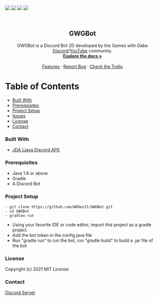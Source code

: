 <p>
    <br />
    <img src="https://img.shields.io/badge/Made%20using-Java-red">
    <img src="https://img.shields.io/badge/Made%20Using-JDA%20-yellow">
    <img src="https://camo.githubusercontent.com/0fa78702c674a5e13004de53a25ae80ed1ce281f92c0e5d6bd5aa7701b3ab483/68747470733a2f2f696d672e736869656c64732e696f2f6769746875622f6c6963656e73652f61746861756e2f454f532e737667">
    <img src="https://github.com/AKDev21/GWGBot/actions/workflows/gradle.yml/badge.svg">
</p>

<br />
<p align="center">
  <h2 align="center">GWGBot</h2>

  <p align="center">
    GWGBot is a Discord Bot 2D developed by the Games with Gabe <a href="https://discord.gg/dhyV3BXkRZ">Discord</a>/<a href="https://www.youtube.com/channel/UCQP4qSCj1eHMHisDDR4iPzw">YouTube</a> community.
    <br />
    <a href=""><strong>Explore the docs »</strong></a><br><br>
    <a href="">Features</a>
    ·
    <a href="https://github.com/AKDev21/GWGBot/issues">Report Bug</a>
    ·
    <a href="">Check the Trello</a>
  </p>
</p>


<!-- TABLE OF CONTENTS -->
# Table of Contents

* [Built With](#built-with)
* [Prerequisites](#prerequisites)
* [Project Setup](#project-setup)
* [Issues](https://github.com/AKDev21/GWGBot/issues)
* [License](#license)
* [Contact](#contact)

### Built With
* [JDA (Java Discord API)](https://github.com/DV8FromTheWorld/JDA)

### Prerequisites
* Java 1.8 or above
* Gradle 
* A Discord Bot

### Project Setup
```
- git clone https://github.com/AKDev21/GWGBot.git
- cd GWGBot
- gradlew run
```
- Using your favorite IDE or code editor, import this project as a gradle project.<br>
- Add the bot token in the config.java file<br>
- Run "gradle run" to run the bot, run "gradle build" to build a .jar file of the bot<br>

### License
Copyright (c) 2021 MIT License

### Contact
[Discord Server](https://discord.gg/dhyV3BXkRZ)
